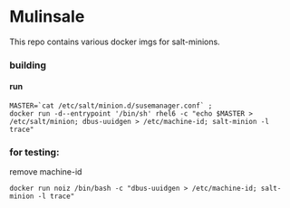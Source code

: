 # Mulinsale

This repo contains various docker imgs for salt-minions.

### building


#### run

```console 
MASTER=`cat /etc/salt/minion.d/susemanager.conf` ;
docker run -d--entrypoint '/bin/sh' rhel6 -c "echo $MASTER > /etc/salt/minion; dbus-uuidgen > /etc/machine-id; salt-minion -l trace"

```




### for testing:

remove machine-id
```console
docker run noiz /bin/bash -c "dbus-uuidgen > /etc/machine-id; salt-minion -l trace"
```
